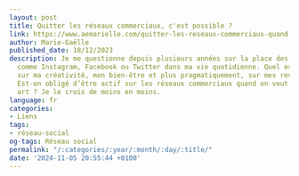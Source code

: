 ```yaml
---
layout: post
title: Quitter les réseaux commerciaux, c'est possible ?
link: https://www.aemarielle.com/quitter-les-reseaux-commerciaux-quand-on-est-artiste
author: Marie-Gaëlle
published_date: 18/12/2023
description: Je me questionne depuis plusieurs années sur la place des réseaux commerciaux
  comme Instagram, Facebook ou Twitter dans ma vie quotidienne. Quel est leur impact
  sur ma créativité, mon bien-être et plus pragmatiquement, sur mes revenus artistiques ?
  Est-on obligé d’être actif sur les réseaux commerciaux quand on veut vivre de son
  art ? Je le crois de moins en moins.
language: fr
categories:
- Liens
tags:
- réseau-social
og-tags: Réseau social
permalink: "/:categories/:year/:month/:day/:title/"
date: '2024-11-05 20:55:44 +0100'
---
```

